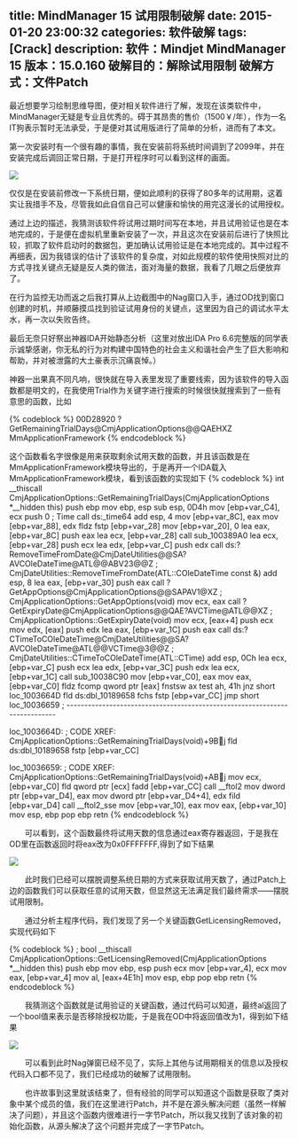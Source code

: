 title: MindManager 15 试用限制破解
date: 2015-01-20 23:00:32
categories: 软件破解
tags: [Crack]
description: 软件：Mindjet MindManager 15 版本：15.0.160 破解目的：解除试用限制 破解方式：文件Patch
---
最近想要学习绘制思维导图，便对相关软件进行了解，发现在该类软件中，MindManager无疑是专业且优秀的。碍于其昂贵的售价（1500￥/年），作为一名IT狗表示暂时无法承受，于是便对其试用版进行了简单的分析，进而有了本文。

第一次安装时有一个很有趣的事情，我在安装前将系统时间调到了2099年，并在安装完成后调回正常日期，于是打开程序时可以看到这样的画面。

![](http://7xicmh.com1.z0.glb.clouddn.com/blog/mindmanager-15-trial-crack/Trial.jpg)

仅仅是在安装前修改一下系统日期，便如此顺利的获得了80多年的试用期，这着实让我措手不及，尽管我如此自信自己可以健康和愉快的用完这漫长的试用授权。

通过上边的描述，我猜测该软件将试用过期时间写在本地，并且试用验证也是在本地完成的，于是便在虚拟机里重新安装了一次，并且这次在安装前后进行了快照比较，抓取了软件启动时的数据包，更加确认试用验证是在本地完成的。其中过程不再细表，因为我错误的估计了该软件的复杂度，对如此规模的软件使用快照对比的方式寻找关键点无疑是反人类的做法，面对海量的数据，我看了几眼之后便放弃了。

在行为监控无功而返之后我打算从上边截图中的Nag窗口入手，通过OD找到窗口创建的时机，并顺藤摸瓜找到验证试用身份的关键点，这里因为自己的调试水平太水，再一次以失败告终。

最后无奈只好祭出神器IDA开始静态分析（这里对放出IDA Pro 6.6完整版的同学表示诚挚感谢，你无私的行为对构建中国特色的社会主义和谐社会产生了巨大影响和帮助，并对被泄露的大土豪表示沉痛哀悼。）

神器一出果真不同凡响，很快就在导入表里发现了重要线索，因为该软件的导入函数都是明文的，在我使用Trial作为关键字进行搜索的时候很快就搜索到了一些有意思的函数，比如

{% codeblock %}
00D28920  ?GetRemainingTrialDays@CmjApplicationOptions@@QAEHXZ MmApplicationFramework
{% endcodeblock %}

这个函数看名字很像是用来获取剩余试用天数的函数，并且该函数是在MmApplicationFramework模块导出的，于是再开一个IDA载入MmApplicationFramework模块，看到该函数的实现如下
{% codeblock %}
int __thiscall CmjApplicationOptions::GetRemainingTrialDays(CmjApplicationOptions *__hidden this)
    push    ebp
    mov     ebp, esp
    sub     esp, 0D4h
    mov     [ebp+var_C4], ecx
    push    0               ; Time
    call    ds:_time64
    add     esp, 4
    mov     [ebp+var_8C], eax
    mov     [ebp+var_88], edx
    fldz
    fstp    [ebp+var_28]
    mov     [ebp+var_20], 0
    lea     eax, [ebp+var_8C]
    push    eax
    lea     ecx, [ebp+var_28]
    call    sub_100389A0
    lea     ecx, [ebp+var_28]
    push    ecx
    lea     edx, [ebp+var_C]
    push    edx
    call    ds:?RemoveTimeFromDate@CmjDateUtilities@@SA?AVCOleDateTime@ATL@@ABV23@@Z
            ; CmjDateUtilities::RemoveTimeFromDate(ATL::COleDateTime const &)
    add     esp, 8
    lea     eax, [ebp+var_30]
    push    eax
    call    ?GetAppOptions@CmjApplicationOptions@@SAPAV1@XZ
            ; CmjApplicationOptions::GetAppOptions(void)
    mov     ecx, eax
    call    ?GetExpiryDate@CmjApplicationOptions@@QAE?AVCTime@ATL@@XZ
            ; CmjApplicationOptions::GetExpiryDate(void)
    mov     ecx, [eax+4]
    push    ecx
    mov     edx, [eax]
    push    edx
    lea     eax, [ebp+var_1C]
    push    eax
    call    ds:?CTimeToCOleDateTime@CmjDateUtilities@@SA?AVCOleDateTime@ATL@@VCTime@3@@Z
            ; CmjDateUtilities::CTimeToCOleDateTime(ATL::CTime)
    add     esp, 0Ch
    lea     ecx, [ebp+var_C]
    push    ecx
    lea     edx, [ebp+var_3C]
    push    edx
    lea     ecx, [ebp+var_1C]
    call    sub_10038C90
    mov     [ebp+var_C0], eax
    mov     eax, [ebp+var_C0]
    fldz
    fcomp   qword ptr [eax]
    fnstsw  ax
    test    ah, 41h
    jnz     short loc_1003664D
    fld     ds:dbl_10189658
    fchs
    fstp    [ebp+var_CC]
    jmp     short loc_10036659
; ---------------------------------------------------------------------------

loc_1003664D:                           ; CODE XREF: CmjApplicationOptions::GetRemainingTrialDays(void)+9Bj
    fld     ds:dbl_10189658
    fstp    [ebp+var_CC]

loc_10036659:                           ; CODE XREF: CmjApplicationOptions::GetRemainingTrialDays(void)+ABj
    mov     ecx, [ebp+var_C0]
    fld     qword ptr [ecx]
    fadd    [ebp+var_CC]
    call    __ftol2
    mov     dword ptr [ebp+var_D4], eax
    mov     dword ptr [ebp+var_D4+4], edx
    fild    [ebp+var_D4]
    call    __ftol2_sse
    mov     [ebp+var_10], eax
    mov     eax, [ebp+var_10]
    mov     esp, ebp
    pop     ebp
    retn
{% endcodeblock %}

&emsp;&emsp;可以看到，这个函数最终将试用天数的信息通过eax寄存器返回，于是我在OD里在函数返回时将eax改为0x0FFFFFFF,得到了如下结果

![](http://7xicmh.com1.z0.glb.clouddn.com/blog/mindmanager-15-trial-crack/PatchGetRemainingTrialDays.jpg)

&emsp;&emsp;此时我们已经可以摆脱调整系统日期的方式来获取试用天数了，通过Patch上边的函数我们可以获取任意的试用天数，但显然这无法满足我们最终需求——摆脱试用限制。

&emsp;&emsp;通过分析主程序代码，我们发现了另一个关键函数GetLicensingRemoved，实现代码如下

{% codeblock %}
; bool __thiscall CmjApplicationOptions::GetLicensingRemoved(CmjApplicationOptions *__hidden this)
    push    ebp
    mov     ebp, esp
    push    ecx
    mov     [ebp+var_4], ecx
    mov     eax, [ebp+var_4]
    mov     al, [eax+4E1h]
    mov     esp, ebp
    pop     ebp
    retn
{% endcodeblock %}

&emsp;&emsp;我猜测这个函数就是试用验证的关键函数，通过代码可以知道，最终al返回了一个bool值来表示是否移除授权功能，于是我在OD中将返回值改为1，得到如下结果

![](http://7xicmh.com1.z0.glb.clouddn.com/blog/mindmanager-15-trial-crack/PatchGetLicensingRemoved.jpg)

&emsp;&emsp;可以看到此时Nag弹窗已经不见了，实际上其他与试用期相关的信息以及授权代码入口都不见了，我们已经成功的破解了试用限制。

&emsp;&emsp;也许故事到这里就该结束了，但有经验的同学可以知道这个函数是获取了类对象中某个成员的值，我们在这里进行Patch，并不是在源头解决问题（虽然一样解决了问题），并且这个函数内很难进行一字节Patch，所以我又找到了该对象的初始化函数，从源头解决了这个问题并完成了一字节Patch。
